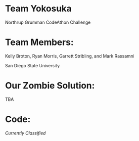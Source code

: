 # Team Yokosuka
Northrup Grumman CodeAthon Challenge

# Team Members:
Kelly Broton, Ryan Morris, Garrett Stribling, and Mark Rassamni

San Diego State University

# Our Zombie Solution:
TBA

# Code:

*Currently Classified*